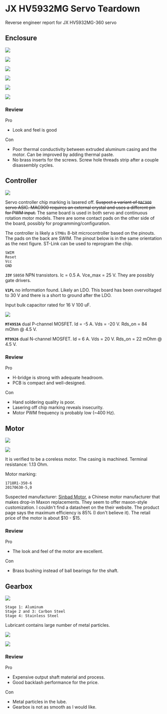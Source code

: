 # JX HV5932MG Servo Teardown

Reverse engineer report for JX HV5932MG-360 servo

## Enclosure

![](fig-13.jpg)

![](fig-12.jpg)

![](fig-11.jpg)

![](fig-3.jpg)

![](fig-9.jpg)

![](fig-8.jpg)

### Review

Pro

- Look and feel is good

Con

- Poor thermal conductivity between extruded aluminum casing and the motor. Can be improved by adding thermal paste.
- No brass inserts for the screws. Screw hole threads strip after a couple disassembly cycles.

## Controller

![](fig-1.jpg)

Servo controller chip marking is lasered off. ~~Suspect a variant of `MAC900` servo ASIC. MAC900 requires an external crystal and uses a different pin for PWM input.~~ The same board is used in both servo and continuous rotation motor models. There are some contact pads on the other side of the board, possibly for programming/configuration.

The controller is likely a `STM8s` 8-bit microcontroller based on the pinouts. The pads on the back are SWIM. The pinout below is in the same orientation as the next figure. ST-Link can be used to reprogram the chip.

```
SWIM
Reset
Vcc
GND
```

**`J3Y`** `S8050` NPN transistors. Ic = 0.5 A. Vce_max = 25 V. They are possibly gate drivers.

**`V1PL`** no information found. Likely an LDO. This board has been overvoltaged to 30 V and there is a short to ground after the LDO.

Input bulk capacitor rated for 16 V 100 uF.

![](fig-2.jpg)

**`MT4953A`** dual P-channel MOSFET. Id = -5 A. Vds = -20 V. Rds_on = 84 mOhm @ 4.5 V.

**`MT9926`** dual N-channel MOSFET. Id = 6 A. Vds = 20 V. Rds_on = 22 mOhm @ 4.5 V.

### Review

Pro

- H-bridge is strong with adequate headroom.
- PCB is compact and well-designed.

Con

- Hand soldering quality is poor.
- Lasering off chip marking reveals insecurity.
- Motor PWM frequency is probably low (~400 Hz).



## Motor

![](fig-10.jpg)

![](fig-4.jpg)

It is verified to be a coreless motor. The casing is machined. Terminal resistance: 1.13 Ohm.

Motor marking:

```
1718R1-350-6
20170630-5,0
```

Suspected manufacturer: [Sinbad Motor](http://www.sinbad-motor.com/prod_view.aspx?TypeId=27&Id=175&FId=t3:27:3), a Chinese motor manufacturer that makes drop-in Maxon replacements. They seem to offer maxon-style customization. I couldn't find a datasheet on the their website. The product page says the maximum efficiency is 85% (I don't believe it). The retail price of the motor is about $10 - $15.

### Review

Pro

- The look and feel of the motor are excellent. 

Con

- Brass bushing instead of ball bearings for the shaft.

## Gearbox

![](fig-5.jpg)

```
Stage 1: Aluminum
Stage 2 and 3: Carbon Steel
Stage 4: Stainless Steel
```

Lubricant contains large number of metal particles.

![](fig-6.jpg)

![](fig-7.jpg)

### Review

Pro

- Expensive output shaft material and process.
- Good backlash performance for the price.

Con

- Metal particles in the lube.
- Gearbox is not as smooth as I would like.
